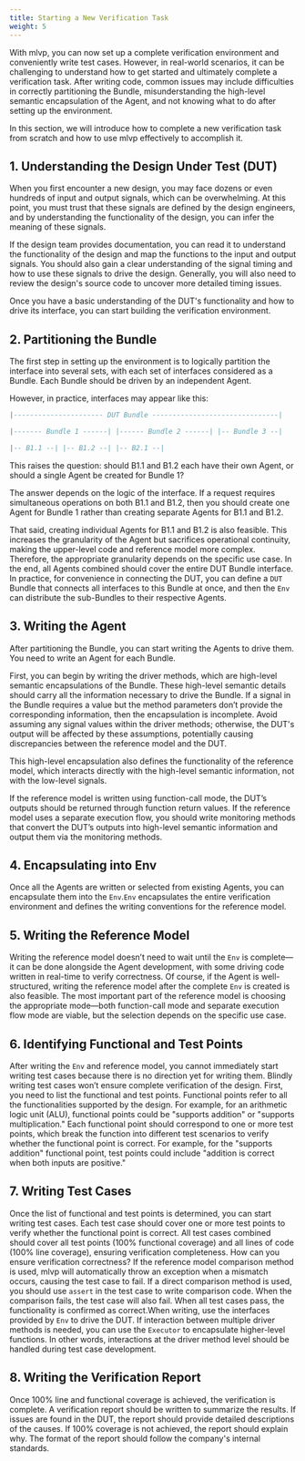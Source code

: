 ```yaml
---
title: Starting a New Verification Task
weight: 5
---
```


With mlvp, you can now set up a complete verification environment and conveniently write test cases. However, in real-world scenarios, it can be challenging to understand how to get started and ultimately complete a verification task. After writing code, common issues may include difficulties in correctly partitioning the Bundle, misunderstanding the high-level semantic encapsulation of the Agent, and not knowing what to do after setting up the environment.

In this section, we will introduce how to complete a new verification task from scratch and how to use mlvp effectively to accomplish it.

## 1. Understanding the Design Under Test (DUT) 

When you first encounter a new design, you may face dozens or even hundreds of input and output signals, which can be overwhelming. At this point, you must trust that these signals are defined by the design engineers, and by understanding the functionality of the design, you can infer the meaning of these signals.

If the design team provides documentation, you can read it to understand the functionality of the design and map the functions to the input and output signals. You should also gain a clear understanding of the signal timing and how to use these signals to drive the design. Generally, you will also need to review the design's source code to uncover more detailed timing issues.

Once you have a basic understanding of the DUT's functionality and how to drive its interface, you can start building the verification environment.

## 2. Partitioning the Bundle 

The first step in setting up the environment is to logically partition the interface into several sets, with each set of interfaces considered as a Bundle. Each Bundle should be driven by an independent Agent.

However, in practice, interfaces may appear like this:


```lua
|---------------------- DUT Bundle -------------------------------|

|------- Bundle 1 ------| |------ Bundle 2 ------| |-- Bundle 3 --|

|-- B1.1 --| |-- B1.2 --| |-- B2.1 --|
```

This raises the question: should B1.1 and B1.2 each have their own Agent, or should a single Agent be created for Bundle 1?

The answer depends on the logic of the interface. If a request requires simultaneous operations on both B1.1 and B1.2, then you should create one Agent for Bundle 1 rather than creating separate Agents for B1.1 and B1.2.

That said, creating individual Agents for B1.1 and B1.2 is also feasible. This increases the granularity of the Agent but sacrifices operational continuity, making the upper-level code and reference model more complex. Therefore, the appropriate granularity depends on the specific use case. In the end, all Agents combined should cover the entire DUT Bundle interface.
In practice, for convenience in connecting the DUT, you can define a `DUT` Bundle that connects all interfaces to this Bundle at once, and then the `Env` can distribute the sub-Bundles to their respective Agents.
## 3. Writing the Agent 

After partitioning the Bundle, you can start writing the Agents to drive them. You need to write an Agent for each Bundle.

First, you can begin by writing the driver methods, which are high-level semantic encapsulations of the Bundle. These high-level semantic details should carry all the information necessary to drive the Bundle. If a signal in the Bundle requires a value but the method parameters don’t provide the corresponding information, then the encapsulation is incomplete. Avoid assuming any signal values within the driver methods; otherwise, the DUT's output will be affected by these assumptions, potentially causing discrepancies between the reference model and the DUT.

This high-level encapsulation also defines the functionality of the reference model, which interacts directly with the high-level semantic information, not with the low-level signals.

If the reference model is written using function-call mode, the DUT’s outputs should be returned through function return values. If the reference model uses a separate execution flow, you should write monitoring methods that convert the DUT’s outputs into high-level semantic information and output them via the monitoring methods.

## 4. Encapsulating into Env 
Once all the Agents are written or selected from existing Agents, you can encapsulate them into the `Env`.`Env` encapsulates the entire verification environment and defines the writing conventions for the reference model.
## 5. Writing the Reference Model 
Writing the reference model doesn’t need to wait until the `Env` is complete—it can be done alongside the Agent development, with some driving code written in real-time to verify correctness. Of course, if the Agent is well-structured, writing the reference model after the complete `Env` is created is also feasible.
The most important part of the reference model is choosing the appropriate mode—both function-call mode and separate execution flow mode are viable, but the selection depends on the specific use case.

## 6. Identifying Functional and Test Points 
After writing the `Env` and reference model, you cannot immediately start writing test cases because there is no direction yet for writing them. Blindly writing test cases won’t ensure complete verification of the design.
First, you need to list the functional and test points. Functional points refer to all the functionalities supported by the design. For example, for an arithmetic logic unit (ALU), functional points could be "supports addition" or "supports multiplication." Each functional point should correspond to one or more test points, which break the function into different test scenarios to verify whether the functional point is correct. For example, for the "supports addition" functional point, test points could include "addition is correct when both inputs are positive."

## 7. Writing Test Cases 

Once the list of functional and test points is determined, you can start writing test cases. Each test case should cover one or more test points to verify whether the functional point is correct. All test cases combined should cover all test points (100% functional coverage) and all lines of code (100% line coverage), ensuring verification completeness.
How can you ensure verification correctness? If the reference model comparison method is used, mlvp will automatically throw an exception when a mismatch occurs, causing the test case to fail. If a direct comparison method is used, you should use `assert` in the test case to write comparison code. When the comparison fails, the test case will also fail. When all test cases pass, the functionality is confirmed as correct.When writing, use the interfaces provided by `Env` to drive the DUT. If interaction between multiple driver methods is needed, you can use the `Executor` to encapsulate higher-level functions. In other words, interactions at the driver method level should be handled during test case development.
## 8. Writing the Verification Report 

Once 100% line and functional coverage is achieved, the verification is complete. A verification report should be written to summarize the results. If issues are found in the DUT, the report should provide detailed descriptions of the causes. If 100% coverage is not achieved, the report should explain why. The format of the report should follow the company's internal standards.